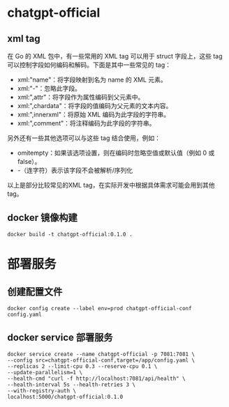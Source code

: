 # chatgpt-official

## xml tag

在 Go 的 XML 包中，有一些常用的 XML tag 可以用于 struct 字段上，这些 tag 可以控制字段如何编码和解码。下面是其中一些常见的 tag：
- xml:"name"：将字段映射到名为 name 的 XML 元素。
- xml:"-"：忽略此字段。
- xml:",attr"：将字段作为属性编码到父元素中。
- xml:",chardata"：将字段的值编码为父元素的文本内容。
- xml:",innerxml"：将原始 XML 编码为此字段的字符串。
- xml:",comment"：将注释编码为此字段的字符串。

另外还有一些其他选项可以与这些 tag 结合使用，例如：
- omitempty：如果该选项设置，则在编码时忽略空值或默认值（例如 0 或 false）。
- -（连字符）表示该字段不会被解析/序列化

以上是部分比较常见的XML tag，在实际开发中根据具体需求可能会用到其他tag。


## docker 镜像构建
```
docker build -t chatgpt-official:0.1.0 .
```

# 部署服务

## 创建配置文件
```
docker config create --label env=prod chatgpt-official-conf config.yaml
```

## docker service 部署服务
```
docker service create --name chatgpt-official -p 7081:7081 \
--config src=chatgpt-official-conf,target=/app/config.yaml \
--replicas 2 --limit-cpu 0.3 --reserve-cpu 0.1 \
--update-parallelism=1 \
--health-cmd "curl -f http://localhost:7081/api/health" \
--health-interval 5s --health-retries 3 \
--with-registry-auth \
localhost:5000/chatgpt-official:0.1.0
```
